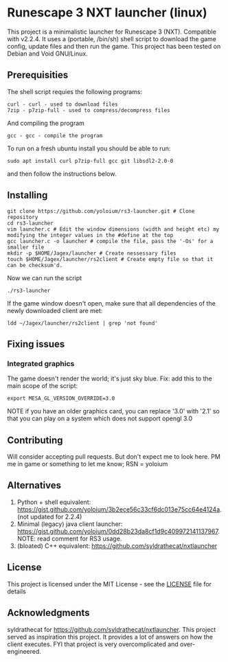 # Runescape 3 NXT launcher (linux)

This project is a minimalistic launcher for Runescape 3 (NXT). Compatible with v2.2.4.
It uses a (portable, /bin/sh) shell script to download the game config, update files and then run the game. 
This project has been tested on Debian and Void GNU/Linux.

## Prerequisities

The shell script requies the following programs:
```
curl - curl - used to download files
7zip - p7zip-full - used to compress/decompress files
```
And compiling the program
```
gcc - gcc - compile the program
```

To run on a fresh ubuntu install you should be able to run:
```
sudo apt install curl p7zip-full gcc git libsdl2-2.0-0
```
and then follow the instructions below.

## Installing
```
git clone https://github.com/yoloium/rs3-launcher.git # Clone repository
cd rs3-launcher
vim launcher.c # Edit the window dimensions (width and height etc) my modifying the integer values in the #define at the top
gcc launcher.c -o launcher # compile the file, pass the '-Os' for a smaller file
mkdir -p $HOME/Jagex/launcher # Create nessessary files
touch $HOME/Jagex/launcher/rs2client # Create empty file so that it can be checksum'd.
```

Now we can run the script
```
./rs3-launcher
```

If the game window doesn't open, make sure that all dependencies of the newly downloaded client are met:
```
ldd ~/Jagex/launcher/rs2client | grep 'not found'
```

## Fixing issues

### Integrated graphics

The game doesn't render the world; it's just sky blue. Fix: add this to the main scope of the script:
```
export MESA_GL_VERSION_OVERRIDE=3.0
```
NOTE if you have an older graphics card, you can replace '3.0' with '2.1' so that you can play on a system which does not support opengl 3.0

## Contributing

Will consider accepting pull requests. But don't expect me to look here. PM me in game or something to let me know; RSN = yoloium

## Alternatives
1. Python + shell equivalent: https://gist.github.com/yoloium/3b2ece56c33cf6dc013e75cc64e4124a. (not updated for 2.2.4)
2. Minimal (legacy) java client launcher: https://gist.github.com/yoloium/0dd28b23da8cf1d9c409972141137967. NOTE: read comment for RS3 usage.
3. (bloated) C++ equivalent: https://github.com/syldrathecat/nxtlauncher

## License

This project is licensed under the MIT License - see the [LICENSE](LICENSE) file for details

## Acknowledgments

syldrathecat for https://github.com/syldrathecat/nxtlauncher. This project served as inspiration this project. It provides a lot of answers on how the client executes. FYI that project is very overcomplicated and over-engineered.

